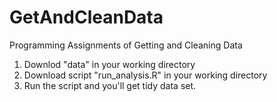 GetAndCleanData
===============

Programming Assignments of Getting and Cleaning Data
1. Downlod "data" in your working directory
2. Download script "run_analysis.R" in your working directory
3. Run the script and you'll get tidy data set.
